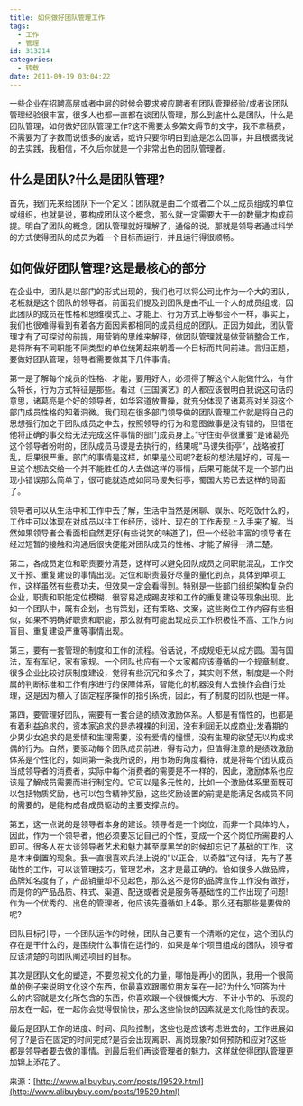 ```yaml
---
title: 如何做好团队管理工作
tags:
  - 工作
  - 管理
id: 313214
categories:
  - 转载
date: 2011-09-19 03:04:22
---
```


一些企业在招聘高层或者中层的时候会要求被应聘者有团队管理经验/或者说团队管理经验很丰富，很多人也都一直都在谈团队管理，那么到底什么是团队，什么是团队管理，如何做好团队管理工作?这不需要太多繁文缛节的文字，我不拿稿费，不需要为了字数而说很多的废话，或许只要你明白到底是怎么回事，并且根据我说的去实践，我相信，不久后你就是一个非常出色的团队管理者。

## 什么是团队?什么是团队管理?

首先，我们先来给团队下一个定义：团队就是由二个或者二个以上成员组成的单位或组织，也就是说，要构成团队这个概念，那么就一定需要大于一的数量才构成前提。明白了团队的概念，团队管理就好理解了，通俗的说，那就是领导者通过科学的方式使得团队的成员为着一个目标而运行，并且运行得很顺畅。

## 如何做好团队管理?这是最核心的部分

在企业中，团队是以部门的形式出现的，我们也可以将公司比作为一个大的团队，老板就是这个团队的领导者。前面我们提及到团队是由不止一个人的成员组成，因此团队的成员在性格和思维模式上、才能上、行为方式上等都会不一样，事实上，我们也很难得看到有着各方面因素都相同的成员组成的团队。正因为如此，团队管理才有了可探讨的前提，用营销的思维来解释，做团队管理就是做营销整合工作，是将所有不同职能不同类型的单位统筹起来朝着一个目标而共同前进。言归正题，要做好团队管理，领导者需要做其下几件事情。

第一是了解每个成员的性格、才能，要用好人，必须得了解这个人能做什么，有什么特长，行为方式特征是那些。看过《三国演艺》的人都应该很明白我说这句话的意思，诸葛亮是个好的领导者，如华容道放曹操，就充分体现了诸葛亮对关羽这个部门成员性格的知着洞微。我们现在很多部门领导做的团队管理工作就是将自己的思想强行加之于团队成员之中去，按照领导的行为和意图做事是没有错的，但错在他将正确的事交给无法完成这件事情的部门成员身上。”守住街亭很重要”是诸葛亮这个领导者吩咐的，团队成员马谡是去执行的，结果呢”马谡失街亭”，战略被打乱，后果很严重。部门的事情是这样，如果是公司呢?老板的想法是好的，可是一旦这个想法交给一个并不能胜任的人去做这样的事情，后果可能就不是一个部门出现小错误那么简单了，很可能就造成如同马谡失街亭，蜀国大势已去这样的局面了。

领导者可以从生活中和工作中去了解，生活中当然是闲聊、娱乐、吃吃饭什么的，工作中可以体现在对成员以往工作经历，谈吐、现在的工作表现上入手来了解。当然如果领导者会看面相自然更好(有些说笑的味道了)，但一个经验丰富的领导者在经过短暂的接触和沟通后很快便能对团队成员的性格、才能了解得一清二楚。

第二，各成员定位和职责要分清楚，这样可以避免团队成员之间职能混乱，工作交叉干预、重复建设的事情出现。定位和职责最好尽量的量化到点，具体到单项工作，这样虽然有些费功夫，但效果一定会看得到。特别是一些部门组织架构复杂的企业，职责和职能定位模糊，很容易造成踢皮球和工作的重复建设等现象出现。比如一个团队中，既有企划，也有策划，还有策略、文案，这些岗位工作内容有些相似，如果不明确好职责和职能，那么就有可能出现成员工作积极性不高、工作方向盲目、重复建设严重等事情出现。

第三，要有一套管理的制度和工作的流程。俗话说，不成规矩无以成方圆。国有国法，军有军纪，家有家规。一个团队也应有一个大家都应该遵循的一个规章制度。很多企业比较讨厌制度建设，觉得有些沉冗和多余了，其实则不然，制度是一个附属的判断标准和工作有序进行的保障体系，智能化的机器没有人去操作会自行处理，这是因为植入了固定程序操作的指引系统，因此，有了制度的团队也是一样。

第四，要管理好团队，需要有一套合适的绩效激励体系。人都是有惰性的，也都是有着利益追求的，资本家追求的是赤裸裸的利润，没有利润无以成商业;发春期的少男少女追求的是爱情和生理需要，没有爱情的憧憬，没有生理的欲望无以构成求偶的行为。自然，要驱动每个团队成员前进，得有动力，但值得注意的是绩效激励体系是个性化的，如同第一条我所说的，用市场的角度看待，就是将每个团队成员当成领导者的消费者，实际中每个消费者的需要是不一样的，因此，激励体系也应该是了解成员需要而进行制定的。它可以是多元性的，比如一个激励体系里面既可以包括物质奖励，也可以包含精神奖励，这些奖励设置的前提是能满足各成员不同的需要的，是能构成各成员驱动的主要支撑点的。

第五，这一点说的是领导者本身的建设。领导者是一个岗位，而非一个具体的人，因此，作为一个领导者，他必须要忘记自己的个性，变成一个这个岗位所需要的人即可。很多人在大谈领导者艺术和魅力甚至厚黑学的时候却忘记了基础的工作，这是本末倒置的现象。我一直很喜欢兵法上说的”以正合，以奇胜”这句话，先有了基础性的工作，可以谈管理技巧，管理艺术，这才是最正确的。恰如很多人做品牌，品牌知名度有了，产品销量却不见起色，那么这不是你的品牌宣传工作没有做好，而是你的产品品质、样式、渠道、配送或者说是服务等基础性的工作出现了问题!作为一个优秀的、出色的管理者，他应该先遵循如上4条。那么还有那些是要做的呢?

团队目标引导，一个团队运作的时候，团队自己要有一个清晰的定位，这个团队的存在是干什么的，是围绕什么事情在运行的，如果是单个项目组成的团队，领导者应该清楚的向团队阐述项目的目标。

其次是团队文化的塑造，不要忽视文化的力量，哪怕是再小的团队，我用一个很简单的例子来说明文化这个东西，你最喜欢跟哪位朋友呆在一起?为什么?回答为什么的内容就是文化所包含的东西，你喜欢跟一个很慷慨大方、不计小节的、乐观的朋友在一起，在一起你会觉得很愉快，那么这些愉快的因素就是文化隐性的表现。

最后是团队工作的进度、时间、风险控制，这些也是应该考虑进去的，工作进展如何了?是否在固定的时间完成?是否会出现离职、离岗现象?如何预防和应对?这些都是领导者要去做的事情。到最后我们再谈管理者的魅力，这样就使得团队管理更加锦上添花了。

来源：[http://www.alibuybuy.com/posts/19529.html](http://www.alibuybuy.com/posts/19529.html)